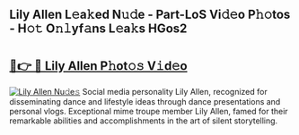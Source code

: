 ## Lily Allen L𝚎a𝚔ed N𝚞𝚍e - Part-LoS Vi𝚍𝚎o P𝚑𝚘tos - H𝚘𝚝 O𝚗𝚕yf𝚊ns L𝚎a𝚔s HGos2

# <h2><a href="http://kf1320.oniu.top/?m=Lily+Allen">🔗👉 🔴 Lily Allen P𝚑ot𝚘𝚜 V𝚒d𝚎o</a></h2>

[![Lily Allen Nu𝚍e𝚜](https://i.imgur.com/0qMVB7G.gif)](http://kf1320.oniu.top/?m=Lily+Allen)
Social media personality Lily Allen, recognized for disseminating dance and lifestyle ideas through dance presentations and personal vlogs. Exceptional mime troupe member Lily Allen, famed for their remarkable abilities and accomplishments in the art of silent storytelling.  
